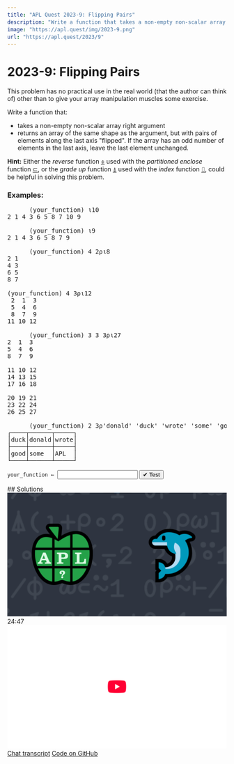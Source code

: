 ```yaml
---
title: "APL Quest 2023-9: Flipping Pairs"
description: "Write a function that takes a non-empty non-scalar array right argument and returns an array of the same shape as the argument, but with pairs of elements along the last axis "flipped"."
image: "https://apl.quest/img/2023-9.png"
url: "https://apl.quest/2023/9"
---
```


# <span class=s>2023-</span>9: Flipping Pairs
<!-- Write a function that takes a non-empty non-scalar array right argument and returns an array of the same shape as the argument, but with pairs of elements along the last axis "flipped". If the array has an odd number of elements in the last axis, leave the last element unchanged. -->
This problem has no practical use in the real world (that the author can think of) other than to give your array manipulation muscles some exercise.

Write a function that:

- takes a non-empty non-scalar array right argument
- returns an array of the same shape as the argument, but with pairs of elements along the last axis "flipped". If the array has an odd number of elements in the last axis, leave the last element unchanged.

<strong>Hint:</strong> Either the <em>reverse</em> function <a href="https://help.dyalog.com/latest/#Language/Primitive%20Functions/Reverse.htm" class="APL" target="_blank">⌽</a> used with the <em>partitioned enclose</em> function <a href="https://help.dyalog.com/latest/#Language/Primitive%20Functions/Partitioned%20Enclose.htm" class="APL" target="_blank">⊂</a>, or the <em>grade up</em> function <a class="APL" target="_blank" href="https://help.dyalog.com/latest/#Language/Primitive%20Functions/Grade%20Up%20Monadic.htm">⍋</a> used with the <em>index</em> function <a class="APL" target="_blank" href="https://help.dyalog.com/latest/#Language/Primitive%20Functions/Index.htm">⌷</a>, could be helpful in solving this problem.

### Examples:
<pre class="APL">
      (your_function) ⍳10
2 1 4 3 6 5 8 7 10 9

      (your_function) ⍳9
2 1 4 3 6 5 8 7 9

      (your_function) 4 2⍴⍳8
2 1
4 3
6 5
8 7

(your_function) 4 3⍴⍳12
 2  1  3
 5  4  6
 8  7  9
11 10 12

      (your_function) 3 3 3⍴⍳27
2  1  3
5  4  6
8  7  9
     
11 10 12
14 13 15
17 16 18
     
20 19 21
23 22 24
26 25 27

      (your_function) 2 3⍴'donald' 'duck' 'wrote' 'some' 'good' 'APL'
┌────┬──────┬─────┐
│duck│donald│wrote│
├────┼──────┼─────┤
│good│some  │APL  │
└────┴──────┴─────┘
</pre>
<div class="pdiv">
  <code onclick="p_Input.focus()">your_function ← </code><input id="p_Input" autocomplete="off" spellcheck="false" oninput="this.parentElement.querySelector`button`.disabled=false;localStorage.setItem(window.location.pathname,this.value)" onkeypress="subm(event)">
  <button onclick="alert$.next`Testing…`;submitSolution`p`" class="md-button md-button--primary">&#x2714; Test</button>
</div>
<p id="p_Output"></p>
## Solutions
<div onclick="play(this)" title="Video on YouTube" class="yt">
<img alt="Video Thumbnail" src="../../img/2023-9.png">
<time>24:47</time>
<img alt="YouTube" src="../../img/yt-big.png">
</div>
<a href="https://chat.stackexchange.com/transcript/52405?m=65274150#65274150" target="_blank" class="md-button md-button--primary">Chat transcript</a>
<a href="https://github.com/abrudz/apl_quest/tree/main/2023/9.apl" target="_blank" class="md-button md-button--primary right">Code on GitHub</a>

<script>
    testCases={"a":[["⍳10"],["⍳9"],["4 4⍴⍳16"],["4 3⍴⍳12"],["⎕A[?⍨5+?10]"]],"b":[[",42"],["2?42"],["⍪2?10"],["2 2⍴4?10"],["3 3 3⍴⍳27"],["3 3 4⍴⍳36"],["2 3⍴'donald' 'duck' 'wrote' 'some' 'good' 'APL'"]],"f":"{(⍴⍵)⍴(⍴⍵)↑↑,/1⊢{⍵/⍨(⊢/⍴⍵)⍴1 0}2{⍵ ⍺}/⍵,⊢/⍵}"}
    p_Input.value=localStorage.getItem(window.location.pathname)
    play=e=>e.outerHTML=`<iframe src="https://www.youtube.com/embed/3BENCcfRfos?list=PLYKQVqyrAEj9wDIUyLDGtDAFTKY38BUMN&autoplay=1" title="<span class=s>2023-</span>9: Flipping Pairs (APL Quest 2023-9)" frameborder="0" allow="accelerometer; autoplay; clipboard-write; encrypted-media; gyroscope; picture-in-picture; web-share" referrerpolicy="strict-origin-when-cross-origin" allowfullscreen></iframe>`
</script>
